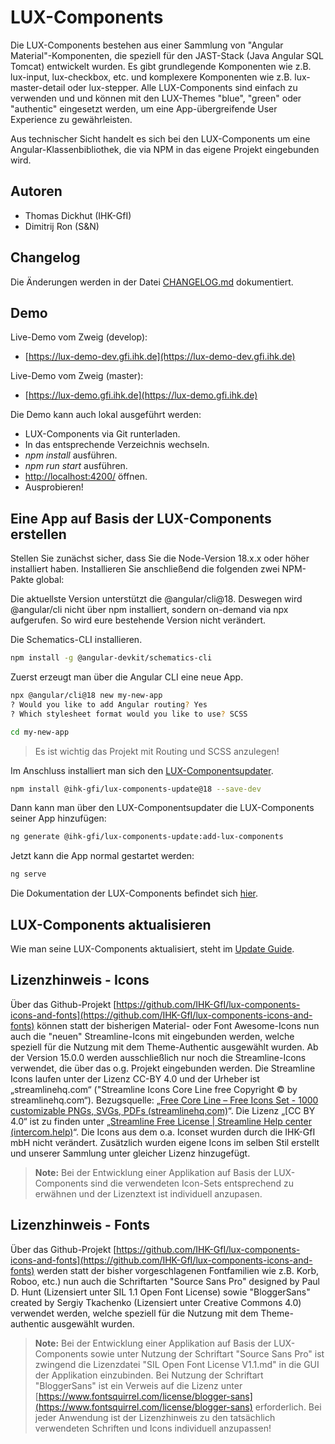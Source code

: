 # LUX-Components

Die LUX-Components bestehen aus einer Sammlung von "Angular Material"-Komponenten, die speziell für den JAST-Stack (Java Angular SQL Tomcat)
entwickelt wurden. Es gibt grundlegende Komponenten wie z.B. lux-input, lux-checkbox, etc. und komplexere Komponenten wie z.B. lux-master-detail oder lux-stepper.
Alle LUX-Components sind einfach zu verwenden und und können mit den LUX-Themes "blue", "green" oder "authentic" eingesetzt werden, um eine App-übergreifende User Experience zu gewährleisten.

Aus technischer Sicht handelt es sich bei den LUX-Components um eine
Angular-Klassenbibliothek, die via NPM in das eigene Projekt eingebunden wird.

## Autoren

- Thomas Dickhut (IHK-GfI)
- Dimitrij Ron (S&N)

## Changelog

Die Änderungen werden in der Datei [CHANGELOG.md](https://github.com/IHK-GfI/lux-components/blob/master/CHANGELOG.md) dokumentiert.

## Demo

Live-Demo vom Zweig (develop):

- [https://lux-demo-dev.gfi.ihk.de](https://lux-demo-dev.gfi.ihk.de)

Live-Demo vom Zweig (master):

- [https://lux-demo.gfi.ihk.de](https://lux-demo.gfi.ihk.de)

Die Demo kann auch lokal ausgeführt werden:

- LUX-Components via Git runterladen.
- In das entsprechende Verzeichnis wechseln.
- _npm install_ ausführen.
- _npm run start_ ausführen.
- [http://localhost:4200/](http://localhost:4200/) öffnen.
- Ausprobieren!

## Eine App auf Basis der LUX-Components erstellen

Stellen Sie zunächst sicher, dass Sie die Node-Version 18.x.x oder höher installiert haben.
Installieren Sie anschließend die folgenden zwei NPM-Pakte global:

Die aktuellste Version unterstützt die @angular/cli@18. Deswegen wird @angular/cli nicht über npm installiert, sondern on-demand via npx aufgerufen. So wird eure bestehende Version nicht verändert.

Die Schematics-CLI installieren.

```bash
npm install -g @angular-devkit/schematics-cli
```

Zuerst erzeugt man über die Angular CLI eine neue App.

```bash
npx @angular/cli@18 new my-new-app
? Would you like to add Angular routing? Yes
? Which stylesheet format would you like to use? SCSS

cd my-new-app
```

> Es ist wichtig das Projekt mit Routing und SCSS anzulegen!

Im Anschluss installiert man sich den [LUX-Componentsupdater](https://github.com/IHK-GfI/lux-components-update).

```bash
npm install @ihk-gfi/lux-components-update@18 --save-dev
```

Dann kann man über den LUX-Componentsupdater die LUX-Components seiner App hinzufügen:

```bash
ng generate @ihk-gfi/lux-components-update:add-lux-components
```

Jetzt kann die App normal gestartet werden:

```bash
ng serve
```

Die Dokumentation der LUX-Components befindet sich [hier](https://github.com/IHK-GfI/lux-components/wiki).

## LUX-Components aktualisieren

Wie man seine LUX-Components aktualisiert, steht im [Update Guide](https://github.com/IHK-GfI/lux-components/wiki/update-guide).

## Lizenzhinweis - Icons

Über das Github-Projekt [https://github.com/IHK-GfI/lux-components-icons-and-fonts](https://github.com/IHK-GfI/lux-components-icons-and-fonts) können statt der bisherigen Material- oder Font Awesome-Icons nun auch die "neuen" Streamline-Icons mit eingebunden werden, welche speziell für die Nutzung mit dem Theme-Authentic ausgewählt wurden.
Ab der Version 15.0.0 werden ausschließlich nur noch die Streamline-Icons verwendet, die über das o.g. Projekt eingebunden werden.
Die Streamline Icons laufen unter der Lizenz CC-BY 4.0 und der Urheber ist „streamlinehq.com“ ("Streamline Icons Core Line free Copyright © by streamlinehq.com“).
Bezugsquelle: „[Free Core Line – Free Icons Set - 1000 customizable PNGs, SVGs, PDFs (streamlinehq.com)](https://www.streamlinehq.com/icons/streamline-mini-line)“.
Die Lizenz „[CC BY 4.0“ ist zu finden unter „[Streamline Free License | Streamline Help center (intercom.help)](https://intercom.help/streamlinehq/en/articles/5354376-streamline-free-license)“.
Die Icons aus dem o.a. Iconset wurden durch die IHK-GfI mbH nicht verändert. Zusätzlich wurden eigene Icons im selben Stil erstellt und unserer Sammlung unter gleicher Lizenz hinzugefügt.

> **Note:** Bei der Entwicklung einer Applikation auf Basis der LUX-Components sind die verwendeten Icon-Sets entsprechend zu erwähnen und der Lizenztext ist individuell anzupasen.

## Lizenzhinweis - Fonts

Über das Github-Projekt [https://github.com/IHK-GfI/lux-components-icons-and-fonts](https://github.com/IHK-GfI/lux-components-icons-and-fonts) werden statt der bisher vorgeschlagenen Fontfamilien wie z.B. Korb, Roboo, etc.) nun auch die Schriftarten "Source Sans Pro" designed by Paul D. Hunt (Lizensiert unter SIL 1.1 Open Font License) sowie "BloggerSans" created by Sergiy Tkachenko (Lizensiert unter Creative Commons 4.0) verwendet werden, welche speziell für die Nutzung mit dem Theme-authentic ausgewählt wurden.

> **Note:** Bei der Entwicklung einer Applikation auf Basis der LUX-Components sowie unter Nutzung der Schriftart "Source Sans Pro" ist zwingend die Lizenzdatei "SIL Open Font License V1.1.md" in die GUI der Applikation einzubinden. Bei Nutzung der Schriftart "BloggerSans" ist ein Verweis auf die Lizenz unter [https://www.fontsquirrel.com/license/blogger-sans](https://www.fontsquirrel.com/license/blogger-sans) erforderlich. Bei jeder Anwendung ist der Lizenzhinweis zu den tatsächlich verwendeten Schriften und Icons individuell anzupassen!
